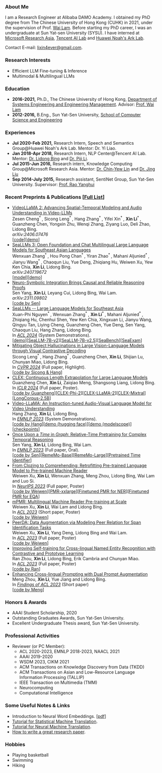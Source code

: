 ### About Me
I am a Research Engineer at Alibaba DAMO Academy. I obtained my PhD degree from The Chinese University of Hong Kong (CUHK) in 2021, under the supervision of Prof. [Wai Lam](http://www.se.cuhk.edu.hk/people/wlam.html). Before starting my PhD career, I was an undergraduate at Sun Yat-sen University (SYSU). I have interned at [Microsoft Research Asia](https://www.microsoft.com/en-us/research/lab/microsoft-research-asia/), [Tencent AI Lab](https://ai.tencent.com/ailab/en/about/) and [Huawei Noah's Ark Lab](http://dev3.noahlab.com.hk/Recruitment-L.html).

Contact E-mail: [lixin4ever@gmail.com](mailto:lixin4ever@gmail.com).

### Research Interests 
* Efficient LLM Fine-tuning & Inference
* Multimodal & Multilingual LLMs

### Education
* **2016-2021,**    Ph.D., The Chinese University of Hong Kong, [Department of Systems Engineering and Engineering Management](http://www.se.cuhk.edu.hk/). Advisor: [Prof. Wai Lam](http://www.se.cuhk.edu.hk/people/wlam.html)
* **2012-2016,**    B.Eng., Sun Yat-Sen University, [School of Computer Science and Engineering](http://sdcs.sysu.edu.cn/)

### Experiences
* **Jul 2020-Feb 2021,**    Research Intern, Speech and Semantics Group@Huawei Noah's Ark Lab. Mentor: Dr. Yi Liao.
* **Jan 2018-Apr 2018,**    Research Intern, NLP Center@Tencent AI Lab. Mentor: [Dr. Lidong Bing](http://www.cs.cmu.edu/~lbing/) and [Dr. Piji Li](http://lipiji.com/).
* **Jul 2015-Jun 2016,**    Research intern, Knowledge Computing Group@Microsoft Research Asia. Mentor: [Dr. Chin-Yew Lin](https://www.microsoft.com/en-us/research/people/cyl/) and [Dr. Jing Liu](http://www.machinereading.ai/)
* **Sep 2014-July 2015,**    Research assistant, SentiNet Group, Sun Yat-Sen University. Supervisor: [Prof. Rao Yanghui](http://sdcs.sysu.edu.cn/node/2471)

### Recent Preprints & Publications [[Full List](https://scholar.google.com.hk/citations?user=syD9lxQAAAAJ&hl=zh-CN)]
* [VideoLLaMA 2: Advancing Spatial-Temporal Modeling and Audio Understanding in Video-LLMs](https://arxiv.org/abs/2406.07476)  
Zesen Cheng<sup>* </sup>, Sicong Leng<sup>* </sup>, Hang Zhang<sup>* </sup>, Yifei Xin<sup>* </sup>, **Xin Li**<sup>* </sup>, Guanzheng Chen, Yongxin Zhu, Wenqi Zhang, Ziyang Luo, Deli Zhao, Lidong Bing.  
_arXiv:2406.07476_  
[[code](https://github.com/DAMO-NLP-SG/VideoLLaMA2)][[demo](https://huggingface.co/spaces/lixin4ever/VideoLLaMA2)]
* [SeaLLMs 3: Open Foundation and Chat Multilingual Large Language Models for Southeast Asian Languages](https://arxiv.org/pdf/2407.19672)  
Wenxuan Zhang<sup>* </sup>, Hou Pong Chan<sup>* </sup>, Yiran Zhao<sup>* </sup>, Mahani Aljunied<sup>* </sup>, Jianyu Wang<sup>* </sup>, Chaoqun Liu, Yue Deng, Zhiqiang Hu, Weiwen Xu, Yew Ken Chia, **Xin Li**, Lidong Bing.  
_arXiv:2407.19672_  
[[model](https://huggingface.co/collections/SeaLLMs/seallms-v3-668f3a52e1e6fbaad5752cdb)][[demo](https://huggingface.co/spaces/SeaLLMs/SeaLLM-Chat)]  
* [Neuro-Symbolic Integration Brings Causal and Reliable Reasoning Proofs](https://arxiv.org/abs/2311.09802)  
Sen Yang, **Xin Li**, Leyang Cui, Lidong Bing, Wai Lam.  
_arXiv:2311.09802_  
[[code by Sen](https://github.com/DAMO-NLP-SG/CaRing)]
* [SeaLLMs -- Large Language Models for Southeast Asia](https://arxiv.org/abs/2312.00738)  
Xuan-Phi Nguyen<sup>* </sup>, Wenxuan Zhang<sup>* </sup>, **Xin Li**<sup>* </sup>, Mahani Aljunied<sup>* </sup>, Zhiqiang Hu, Chenhui Shen, Yew Ken Chia, Xingxuan Li, Jianyu Wang, Qingyu Tan, Liying Cheng, Guanzheng Chen, Yue Deng, Sen Yang, Chaoqun Liu, Hang Zhang, Lidong Bing.    
In _[ACL 2024](https://2024.aclweb.org/)_  (System Demonstrations).  
[[demo](https://huggingface.co/spaces/SeaLLMs/SeaLLM-7B-v2.5)][[SeaLLM-7B-v2](https://huggingface.co/SeaLLMs/SeaLLM-7B-v2)][[SeaLLM-7B-v2.5](https://huggingface.co/SeaLLMs/SeaLLM-7B-v2.5)][[SeaBench](https://huggingface.co/datasets/SeaLLMs/Sea-bench)][[SeaExam](https://huggingface.co/datasets/SeaLLMs/SeaExam)]
* [Mitigating Object Hallucinations in Large Vision-Language Models through Visual Contrastive Decoding](https://arxiv.org/abs/2311.16922)  
Sicong Leng<sup>* </sup>, Hang Zhang<sup>* </sup>, Guanzheng Chen, **Xin Li**, Shijian Lu, Chunyan Miao, Lidong Bing.  
In _[CVPR 2024](https://cvpr.thecvf.com/)_ (Full paper, Highlight).  
[[code by Sicong & Hang](https://github.com/DAMO-NLP-SG/VCD)]  
* [CLEX: Continuous Length Extrapolation for Large Language Models](https://arxiv.org/abs/2310.16450)  
Guanzheng Chen, **Xin Li**, Zaiqiao Meng, Shangsong Liang, Lidong Bing.  
In _[ICLR 2024](https://iclr.cc/Conferences/2024)_ (Full paper, Poster).  
[[code by Guanzheng](https://github.com/DAMO-NLP-SG/CLEX)][[CLEX-Phi-2](https://huggingface.co/DAMO-NLP-SG/CLEX-Phi-2-32K)][[CLEX-LLaMA-2](https://huggingface.co/DAMO-NLP-SG/CLEX-LLaMA-2-7B-64K)][[CLEX-Mixtral](https://huggingface.co/DAMO-NLP-SG/CLEX-Mixtral-8x7B-32K)][[LongCorpus-2.5B](https://huggingface.co/datasets/DAMO-NLP-SG/LongCorpus-2.5B)]  
* [Video-LLaMA: An Instruction-tuned Audio-Visual Language Model for Video Understanding](https://arxiv.org/abs/2306.02858)  
Hang Zhang, **Xin Li**, Lidong Bing.  
In _[EMNLP 2023](https://2023.emnlp.org/)_ (System Demonstrations).  
[[code by Hang](https://github.com/DAMO-NLP-SG/Video-LLaMA)][[demo (hugging face)](https://huggingface.co/spaces/DAMO-NLP-SG/Video-LLaMA)][[demo (modelscope)](https://www.modelscope.cn/studios/damo/video-llama/summary)][[checkpoints](https://huggingface.co/DAMO-NLP-SG/Video-LLaMA-Series)]
* [Once Upon a _Time_ in _Graph_: Relative-Time Pretraining for Complex Temporal Reasoning](https://arxiv.org/abs/2310.14709)  
Sen Yang, **Xin Li**, Lidong Bing, Wai Lam.  
In _[EMNLP 2023](https://2023.emnlp.org/)_ (Full paper, Oral).  
[[code by Sen](https://github.com/DAMO-NLP-SG/RemeMo)][[RemeMo-Base](https://huggingface.co/DAMO-NLP-SG/rememo-base)][[RemeMo-Large](https://huggingface.co/DAMO-NLP-SG/rememo-large)][[Pretrained Time Identifier](https://huggingface.co/DAMO-NLP-SG/roberta-time_identification)]
* [From Clozing to Comprehending: Retrofitting Pre-trained Language Model to Pre-trained Machine Reader](https://arxiv.org/abs/2212.04755)  
Weiwen Xu, **Xin Li**, Wenxuan Zhang, Meng Zhou, Lidong Bing, Wai Lam and Luo Si.  
In _[NeurIPS 2023](https://nips.cc/Conferences/2023/Dates)_ (Full paper, Poster)  
[[code by Weiwen](https://github.com/DAMO-NLP-SG/PMR)][[PMR-xxlarge](https://huggingface.co/DAMO-NLP-SG/PMR-xxlarge)][[Finetuned PMR for NER](https://huggingface.co/DAMO-NLP-SG/NER-PMR-large)][[Finetuned PMR for EQA](https://huggingface.co/DAMO-NLP-SG/EQA-PMR-large)] 
* [mPMR: Multilingual Machine Reader Pre-training at Scale](https://arxiv.org/abs/2305.13645)  
Weiwen Xu, **Xin Li**, Wai Lam and Lidong Bing.    
In _[ACL 2023](https://2023.aclweb.org/)_ (Short paper, Poster)  
[[code by Weiwen](https://github.com/DAMO-NLP-SG/PMR)]
* [PeerDA: Data Augmentation via Modeling Peer Relation for Span Identification Tasks](https://arxiv.org/abs/2210.08855)  
Weiwen Xu, **Xin Li**, Yang Deng, Lidong Bing and Wai Lam.    
In _[ACL 2023](https://2023.aclweb.org/)_ (Full paper, Poster)  
[[code by Weiwen](https://github.com/DAMO-NLP-SG/PeerDA)]  
* [Improving Self-training for Cross-lingual Named Entity Recognition with Contrastive and Prototype Learning](https://arxiv.org/abs/2305.13628)  
Ran Zhou, **Xin Li**, Lidong Bing, Erik Cambria and Chunyan Miao.  
In _[ACL 2023](https://2023.aclweb.org/)_ (Full paper, Poster)  
[[code by Ran](https://github.com/DAMO-NLP-SG/ContProto)]
* [Enhancing Cross-lingual Prompting with Dual Prompt Augmentation](https://arxiv.org/abs/2202.07255)  
Meng Zhou, **Xin Li**, Yue Jiang and Lidong Bing.  
In _[Findings of ACL 2023](https://2023.aclweb.org/)_ (Short paper)  
[[code by Meng](https://github.com/DAMO-NLP-SG/DPA)]

<!--~~
### Preprints
* [CLEX: Continuous Length Extrapolation for Large Language Models](https://arxiv.org/abs/2310.16450)  
Guanzheng Chen, **Xin Li**, Zaiqiao Meng, Shangsong Liang, Lidong Bing.  
_arXiv:2310.16450_.  
[[code by Guanzheng](https://github.com/DAMO-NLP-SG/CLEX)][[CLEX-7B-Chat-16K](https://huggingface.co/DAMO-NLP-SG/CLEX-7B-Chat-16K)]  
* [Unsupervised Cross-lingual Adaptation for Sequence Tagging and Beyond](https://arxiv.org/abs/2010.12405)  
**Xin Li**, Lidong Bing, Wenxuan Zhang, Zheng Li, Wai Lam.  
_arXiv:2010.12405_.  
* [Enhancing Dialogue Generation via Multi-Level Contrastive Learning](https://arxiv.org/abs/2009.09147)  
**Xin Li**, Piji Li, Yan Wang, Xiaojiang Liu and Wai Lam.  
_arXiv:2009.09147_.  
* [Pyramid Mask Text Detector](https://arxiv.org/abs/1903.11800)  
Jingchao Liu, Xuebo Liu, Jie Sheng, Ding Liang, **Xin Li**, Qingjie Liu.  
_arXiv:1903.11800_.  
[[code by Jingchao](https://github.com/STVIR/PMTD)]

### Publications [[Google Scholar](https://scholar.google.com.hk/citations?user=syD9lxQAAAAJ&hl=zh-CN)]
* [Video-LLaMA: An Instruction-tuned Audio-Visual Language Model for Video Understanding](https://arxiv.org/abs/2306.02858)  
Hang Zhang, **Xin Li**, Lidong Bing.  
To appear in _[EMNLP 2023](https://2023.emnlp.org/)_ (System Demonstrations).  
[[code by Hang](https://github.com/DAMO-NLP-SG/Video-LLaMA)][[demo (hugging face)](https://huggingface.co/spaces/DAMO-NLP-SG/Video-LLaMA)][[demo (modelscope)](https://www.modelscope.cn/studios/damo/video-llama/summary)][[checkpoints](https://huggingface.co/DAMO-NLP-SG/Video-LLaMA-Series)]
* [Once Upon a _Time_ in _Graph_: Relative-Time Pretraining for Complex Temporal Reasoning]()  
Sen Yang, **Xin Li**, Lidong Bing, Wai Lam.  
To appear in _[EMNLP 2023](https://2023.emnlp.org/)_ (Full paper).  
[[code by Sen](https://github.com/DAMO-NLP-SG/RemeMo)][[RemeMo-Base](https://huggingface.co/DAMO-NLP-SG/rememo-base)][[RemeMo-Large](https://huggingface.co/DAMO-NLP-SG/rememo-large)][[Pretrained Time Identifier](https://huggingface.co/DAMO-NLP-SG/roberta-time_identification)]
* [From Clozing to Comprehending: Retrofitting Pre-trained Language Model to Pre-trained Machine Reader](https://arxiv.org/abs/2212.04755)  
Weiwen Xu, **Xin Li**, Wenxuan Zhang, Meng Zhou, Lidong Bing, Wai Lam and Luo Si.  
To appear in _[NeurIPS 2023](https://nips.cc/Conferences/2023/Dates)_ (Full paper, poster)  
[[code by Weiwen](https://github.com/DAMO-NLP-SG/PMR)][[PMR-xxlarge](https://huggingface.co/DAMO-NLP-SG/PMR-xxlarge)][[Finetuned PMR for NER](https://huggingface.co/DAMO-NLP-SG/NER-PMR-large)][[Finetuned PMR for EQA](https://huggingface.co/DAMO-NLP-SG/EQA-PMR-large)] 
* [mPMR: Multilingual Machine Reader Pre-training at Scale](https://arxiv.org/abs/2305.13645)  
Weiwen Xu, **Xin Li**, Wai Lam and Lidong Bing.    
In _[ACL 2023](https://2023.aclweb.org/)_ (Short paper, poster)  
[[code by Weiwen](https://github.com/DAMO-NLP-SG/PMR)]
* [PeerDA: Data Augmentation via Modeling Peer Relation for Span Identification Tasks](https://arxiv.org/abs/2210.08855)  
Weiwen Xu, **Xin Li**, Yang Deng, Lidong Bing and Wai Lam.    
In _[ACL 2023](https://2023.aclweb.org/)_ (Full paper, poster)  
[[code by Weiwen](https://github.com/DAMO-NLP-SG/PeerDA)]  
* [Improving Self-training for Cross-lingual Named Entity Recognition with Contrastive and Prototype Learning](https://arxiv.org/abs/2305.13628)  
Ran Zhou, **Xin Li**, Lidong Bing, Erik Cambria and Chunyan Miao.  
In _[ACL 2023](https://2023.aclweb.org/)_ (Full paper, poster)  
[[code by Ran](https://github.com/DAMO-NLP-SG/ContProto)]
* [Enhancing Cross-lingual Prompting with Dual Prompt Augmentation](https://arxiv.org/abs/2202.07255)  
Meng Zhou, **Xin Li**, Yue Jiang and Lidong Bing.  
In _[Findings of ACL 2023](https://2023.aclweb.org/)_ (Short paper)  
[[code by Meng](https://github.com/DAMO-NLP-SG/DPA)]
* [Towards Robust Low-Resource Fine-Tuning with Multi-View Compressed Representations](https://arxiv.org/abs/2211.08794)    
Linlin Liu, Xingxuan Li, Megh Thakkar, **Xin Li**, Shafiq Joty, Luo Si and Lidong Bing.   
In _[ACL 2023](https://2023.aclweb.org/)_ (Full paper, poster)  
[[code by Xingxuan](https://github.com/DAMO-NLP-SG/MVCR)]
* [A Survey on Aspect-Based Sentiment Analysis: Tasks, Methods, and Challenges](https://arxiv.org/abs/2203.01054)  
Wenxuan Zhang, **Xin Li**, Yang Deng, Lidong Bing and Wai Lam.  
_[IEEE Transactions on Knowledge and Data Engineering (TKDE)](https://ieeexplore.ieee.org/xpl/RecentIssue.jsp?punumber=69)_, 2022  
[[website](https://github.com/IsakZhang/ABSA-Survey)][[blog]()]
* [Enhancing Multilingual Language Model with Massive Multilingual Knowledge Triples](https://arxiv.org/abs/2111.10962)  
Linlin Liu, **Xin Li**, Ruidan He, Lidong Bing, Shafiq Joty and Luo Si.  
In _[EMNLP 2022](https://2022.emnlp.org/)_ (Full paper, poster)  
[[code by Linlin](https://github.com/ntunlp/kmlm)]  
* [Retrofitting Multilingual Sentence Embeddings with Abstract Meaning Representation](https://arxiv.org/abs/2210.09773)  
Deng Cai, **Xin Li**, Jackie Chun-Sing Ho, Lidong Bing and Wai Lam.  
[[code by Deng](https://github.com/jcyk/MSE-AMR)]  
In _[EMNLP 2022](https://2022.emnlp.org/)_ (Full paper, poster) 
* [ConNER: Consistency Training for Cross-lingual Named Entity Recognition](https://arxiv.org/abs/2211.09394)  
Ran Zhou, **Xin Li**, Lidong Bing, Erik Cambria, Luo Si and Chunyan Miao.  
In _[EMNLP 2022](https://2022.emnlp.org/)_ (Full paper, poster)  
[[code by Ran](https://github.com/RandyZhouRan/ConNER)]  
* [MELM: Data Augmentation with Masked Entity Language Modeling for Low-Resource NER](https://aclanthology.org/2022.acl-long.160.pdf)  
Ran Zhou, **Xin Li**, Ruidan He, Lidong Bing, Erik Cambria, Luo Si and Chunyan Miao.  
In _[ACL 2022](https://www.2022.aclweb.org/)_ (Full paper, poster).  
[[code by Ran](https://github.com/RandyZhouRan/MELM)][[bibtex](https://aclanthology.org/2022.acl-long.160.bib)]
* [Multilingual AMR Parsing with Noisy Knowledge Distillation](https://aclanthology.org/2021.findings-emnlp.237.pdf)  
Deng Cai, **Xin Li**, Jackie Chun-Sing Ho, Lidong Bing and Wai Lam.  
In _[Findings of EMNLP 2021](https://2021.emnlp.org/)_ (Full paper)  
[[code by Deng](https://github.com/jcyk/XAMR)][[bibtex](https://aclanthology.org/2021.findings-emnlp.237.bib)]
 * [Aspect Sentiment Quad Prediction as Paraphrase Generation](https://aclanthology.org/2021.emnlp-main.726.pdf)  
Wenxuan Zhang, Yang Deng, **Xin Li**, Yifei Yuan, Lidong Bing and Wai Lam.  
In _[EMNLP 2021](https://2021.emnlp.org/)_ (Full paper)  
[[code by Wenxuan](https://github.com/IsakZhang/ABSA-QUAD)][[bibtex](https://aclanthology.org/2021.emnlp-main.726.bib)] 
* [Towards Generative Aspect-Based Sentiment Analysis](https://aclanthology.org/2021.acl-short.64.pdf)  
Wenxuan Zhang, **Xin Li**, Yang Deng, Lidong Bing, Wai Lam.    
In _[ACL 2021](https://2021.aclweb.org/)_ (Short paper, oral)  
[[code by Wenxuan](https://github.com/IsakZhang/Generative-ABSA)][[bibtex](https://www.aclweb.org/anthology/D19-5505.bib)]
* [Relevance-Promoting Language Model for Short-Text Conversation](https://arxiv.org/pdf/1911.11489.pdf)  
**Xin Li**, Piji Li, Wei Bi, Xiaojiang Liu and Wai Lam.  
In _AAAI 2020_ (Full paper, poster).  
[[code](https://github.com/lixin4ever/LM-Dialog)][[poster](paper/AAAI2020/poster/lixin_aaai20_poster.pdf)]
* [Exploiting BERT for End-to-End Aspect-Based Sentiment Analysis](https://arxiv.org/pdf/1910.00883.pdf).  
**Xin Li**, Lidong Bing, Wenxuan Zhang and Wai Lam.  
In _EMNLP 2019 Workshop W-NUT_.  
[[code](https://github.com/lixin4ever/BERT-E2E-ABSA)][[bibtex](https://www.aclweb.org/anthology/D19-5505.bib)]
* [Transferable End-to-End Aspect-based Sentiment Analysis with Selective Adversarial Learning](https://www.aclweb.org/anthology/D19-1466.pdf).  
Zheng Li, **Xin Li**, Ying Wei, Lidong Bing, Yu Zhang, and Qiang Yang.  
In _EMNLP 2019_ (Full Paper, oral).  
[[code](https://github.com/hsqmlzno1/Transferable-E2E-ABSA)][[bibtex](https://www.aclweb.org/anthology/D19-1466.bib)] 
* [A Unified Model for Opinion Target Extraction and Target Sentiment Prediction](https://aaai.org/ojs/index.php/AAAI/article/view/4643/4521).  
**Xin Li**, Lidong Bing, Piji Li and Wai Lam.  
In _AAAI 2019_ (Full paper, poster).  
[[code](https://github.com/lixin4ever/E2E-TBSA)][[slides](paper/AAAI2019/slides/aaai19_lixin_slides.pdf)][[bibtex](https://scholar.googleusercontent.com/scholar.bib?q=info:h-A0KmeL5u8J:scholar.google.com/&output=citation&scisdr=CgUIw1ZYEKyn7rPPsRg:AAGBfm0AAAAAXVTKqRg56WbttCzFIeLcYQPc4U83AHQ_&scisig=AAGBfm0AAAAAXVTKqRbPExBVQNFg4uY7CZdrUxz4ViXE&scisf=4&ct=citation&cd=-1&hl=zh-CN)]
* [Exploiting Coarse-to-Fine Task Transfer for Aspect-level Sentiment Classification](https://aaai.org/ojs/index.php/AAAI/article/view/4332/4210).  
Zheng Li, Ying Wei, Yu Zhang, Xiang Zhang, **Xin Li** and Qiang Yang.  
In _AAAI 2019_ (Full paper, oral).  
[[data](https://github.com/hsqmlzno1/MGAN)][[bibtex](https://scholar.googleusercontent.com/scholar.bib?q=info:U9sRIFCcv7QJ:scholar.google.com/&output=citation&scisdr=CgUIw1ZYEKyn7rPP5X8:AAGBfm0AAAAAXVTK_X9bj2TieC6RWs2RWFXzuzMVWR7p&scisig=AAGBfm0AAAAAXVTK_S1_JC8YcA9Slk0nTdFsOBdSLsnY&scisf=4&ct=citation&cd=-1&hl=zh-CN)]
* [Transformation Networks for Target-Oriented Sentiment Classification](https://www.aclweb.org/anthology/P18-1087.pdf).  
**Xin Li**, Lidong Bing, Wai Lam, Bei Shi.  
In _ACL 2018_ (Full paper, oral).  
[[code](https://github.com/lixin4ever/TNet)][[dataset](https://github.com/lixin4ever/TNet/tree/master/dataset)][[slides](paper/ACL2018/slides/acl18_lixin_slides.pdf)][[bibtex](https://www.aclweb.org/anthology/P18-1087.bib)][[code from ABSA_pytorch (**recommended**)](https://github.com/songyouwei/ABSA-PyTorch/blob/master/models/tnet_lf.py)]
* [Aspect Term Extraction with History Attention and Selective Transformation](https://www.ijcai.org/proceedings/2018/0583.pdf).  
**Xin Li**, Lidong Bing, Piji Li, Wai Lam, Zhimou Yang.  
In _IJCAI 2018_ (Full paper, oral).  
[[code](https://github.com/lixin4ever/HAST)][[dataset](https://github.com/lixin4ever/HAST/tree/master/raw_data)][[slides](paper/IJCAI2018/slides/lixin_ijcai18_slides.pdf)][[bibtex](https://dblp.org/rec/bibtex/conf/ijcai/LiBLLY18)]  
* [Deep Multi-task Learning for Aspect Term Extraction with Memory Interaction](https://www.aclweb.org/anthology/D17-1310.pdf).  
**Xin Li**, Wai Lam.  
In _EMNLP 2017_ (Short paper, oral).  
[[slides](paper/EMNLP2017/slides/EMNLP_slides.pdf)][[bibtex](https://www.aclweb.org/anthology/D17-1310.bib)]
* [Social Emotion Classification Based on Noise Aware Training](https://www.sciencedirect.com/science/article/pii/S0169023X17303506).  
**Xin Li**, Haoran Xie, Yanghui Rao, Xuebo Liu, Tak-Lam Wong, Fu Lee Wang.  
_Data and Knowledge Engineering Journal_ (**DKE Journal**).  
* [ZhihuRank: A Topic-Sensitive Expert Finding Algorithm in Community Question Answering Websites](https://link.springer.com/content/pdf/10.1007%2F978-3-319-25515-6_15.pdf).  
Xuebo Liu, Shuang Ye, **Xin Li**, Yonghao Luo and Yanghui Rao.  
In _ICWL 2015_ (_The 14th International Conference on Web-based Learning_).  
[[slides](paper/ICWL2015/slides/icwl_2015_slides.pdf)]
~~-->

### Honors & Awards
* AAAI Student Scholarship, 2020
* Outstanding Graduates Awards, Sun Yat-Sen University.
* Excellent Undergraduate Thesis award, Sun Yat-Sen University.

### Professional Activities
* Reviewer (or PC Member):
  - ACL 2020-2023, EMNLP 2018-2023, NAACL 2021
  - AAAI 2019-2020
  - WSDM 2023, CIKM 2021
  - ACM Transactions on Knowledge Discovery from Data (TKDD)
  - ACM Transactions on Asian and Low-Resource Language Information Processing (TALLIP)
  - IEEE Transaction on Multimedia (TMM)
  - Neurocomputing
  - Computational Intelligence

### Some Useful Notes & Links
* Introduction to Neural Word Embeddings. [[pdf](notes/NWE.pdf)]
* [Tutorial for Statistical Machine Translation](http://www.lsi.upc.edu/~cristinae/CV/docs/tutorialSMTprint.pdf).
* [Tutorial for Neural Machine Translation](https://nlp.stanford.edu/projects/nmt/Luong-Cho-Manning-NMT-ACL2016-v4.pdf).
* [How to write a great research paper](https://www.microsoft.com/en-us/research/wp-content/uploads/2016/07/How-to-write-a-great-research-paper.pdf).

### Hobbies
* Playing basketball
* Swimming
* Hiking
